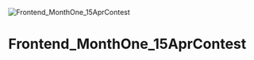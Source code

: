 ![Frontend_MonthOne_15AprContest](https://user-images.githubusercontent.com/96675283/233776707-d9423ada-9aef-4a7f-90d3-d9ebd4c0373c.png)
# Frontend_MonthOne_15AprContest
